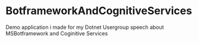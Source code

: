 # BotframeworkAndCognitiveServices
Demo application i made for my Dotnet Usergroup speech about MSBotframework and Coginitive Services
